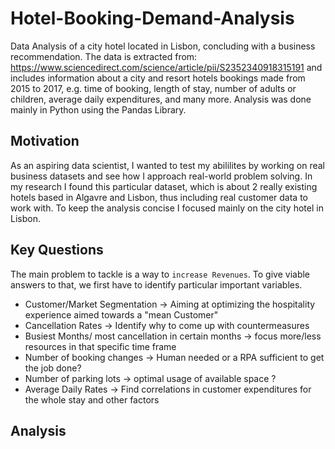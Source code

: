 # Hotel-Booking-Demand-Analysis
Data Analysis of a city hotel located in Lisbon, concluding with a business recommendation. 
The data is extracted from: https://www.sciencedirect.com/science/article/pii/S2352340918315191
and includes information about a city and resort hotels bookings made from 2015 to 2017, e.g. time of booking, length of stay, number of adults or children, average daily expenditures, and many more. Analysis was done mainly in Python using the Pandas Library. 

## Motivation
As an aspiring data scientist, I wanted to test my abililites by working on real business datasets and see how I approach real-world problem solving. In my research I found this particular dataset, which is about 2 really existing hotels based in Algavre and Lisbon, thus including real customer data to work with. To keep the analysis concise I focused mainly on the city hotel in Lisbon.

## Key Questions
The main problem to tackle is a way to `increase Revenues`. To give viable answers to that, we first have to identify particular important variables.
* Customer/Market Segmentation &rarr; Aiming at optimizing the hospitality experience aimed towards a "mean Customer"
* Cancellation Rates &rarr; Identify why to come up with countermeasures
* Busiest Months/
  most cancellation in certain months &rarr; focus more/less resources in that specific time frame
* Number of booking changes &rarr; Human needed or a RPA sufficient to get the job done?
* Number of parking lots &rarr; optimal usage of available space ?
* Average Daily Rates &rarr; Find correlations in customer expenditures for the whole stay and other factors

## Analysis

